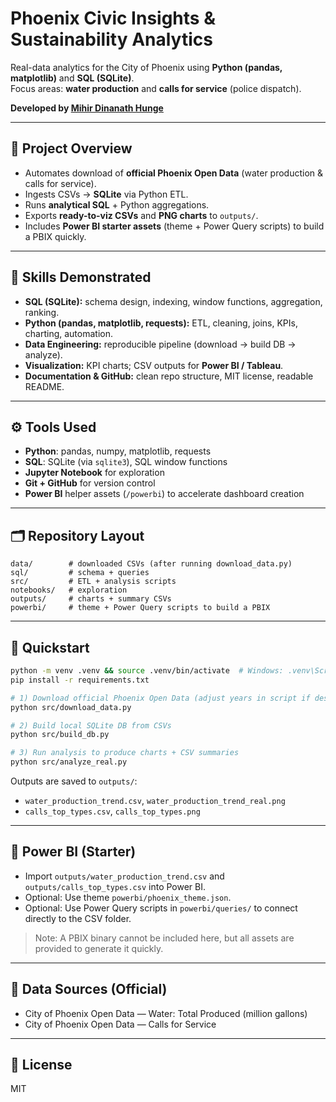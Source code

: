 # Phoenix Civic Insights & Sustainability Analytics

Real-data analytics for the City of Phoenix using **Python (pandas, matplotlib)** and **SQL (SQLite)**.  
Focus areas: **water production** and **calls for service** (police dispatch).

**Developed by [Mihir Dinanath Hunge](https://github.com/mhrhunge)**

---

## 🎯 Project Overview
- Automates download of **official Phoenix Open Data** (water production & calls for service).
- Ingests CSVs → **SQLite** via Python ETL.
- Runs **analytical SQL** + Python aggregations.
- Exports **ready-to-viz CSVs** and **PNG charts** to `outputs/`.
- Includes **Power BI starter assets** (theme + Power Query scripts) to build a PBIX quickly.

---

## 🧠 Skills Demonstrated
- **SQL (SQLite):** schema design, indexing, window functions, aggregation, ranking.
- **Python (pandas, matplotlib, requests):** ETL, cleaning, joins, KPIs, charting, automation.
- **Data Engineering:** reproducible pipeline (download → build DB → analyze).
- **Visualization:** KPI charts; CSV outputs for **Power BI / Tableau**.
- **Documentation & GitHub:** clean repo structure, MIT license, readable README.

---

## ⚙️ Tools Used
- **Python**: pandas, numpy, matplotlib, requests
- **SQL**: SQLite (via `sqlite3`), SQL window functions
- **Jupyter Notebook** for exploration
- **Git + GitHub** for version control
- **Power BI** helper assets (`/powerbi`) to accelerate dashboard creation

---

## 🗂 Repository Layout
```
data/        # downloaded CSVs (after running download_data.py)
sql/         # schema + queries
src/         # ETL + analysis scripts
notebooks/   # exploration
outputs/     # charts + summary CSVs
powerbi/     # theme + Power Query scripts to build a PBIX
```

---

## 🚀 Quickstart
```bash
python -m venv .venv && source .venv/bin/activate  # Windows: .venv\Scripts\activate
pip install -r requirements.txt

# 1) Download official Phoenix Open Data (adjust years in script if desired)
python src/download_data.py

# 2) Build local SQLite DB from CSVs
python src/build_db.py

# 3) Run analysis to produce charts + CSV summaries
python src/analyze_real.py
```

Outputs are saved to `outputs/`:
- `water_production_trend.csv`, `water_production_trend_real.png`
- `calls_top_types.csv`, `calls_top_types.png`

---

## 🧩 Power BI (Starter)
- Import `outputs/water_production_trend.csv` and `outputs/calls_top_types.csv` into Power BI.
- Optional: Use theme `powerbi/phoenix_theme.json`.
- Optional: Use Power Query scripts in `powerbi/queries/` to connect directly to the CSV folder.

> Note: A PBIX binary cannot be included here, but all assets are provided to generate it quickly.

---

## 🔗 Data Sources (Official)
- City of Phoenix Open Data — Water: Total Produced (million gallons)
- City of Phoenix Open Data — Calls for Service

---

## 📄 License
MIT
